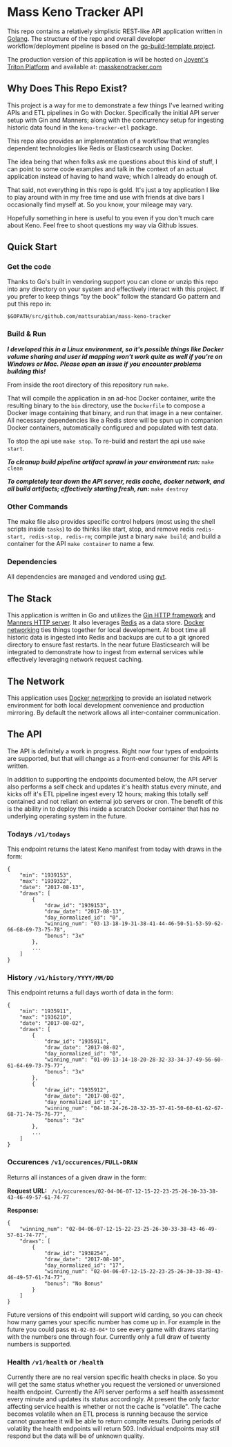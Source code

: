 # Mass Keno Tracker API

This repo contains a relatively simplistic REST-like API application written in 
[Golang]. The structure of the repo and overall developer workflow/deployment 
pipeline is based on the [go-build-template project].

The production version of this application ~~is~~ will be hosted on [Joyent's Triton Platform] 
and available at: [masskenotracker.com]

## Why Does This Repo Exist?

This project is a way for me to demonstrate a few things I've learned writing
APIs and ETL pipelines in Go with Docker. Specifically the initial API server 
setup with Gin and Manners; along with the concurrency setup for ingesting
historic data found in the `keno-tracker-etl` package. 

This repo also provides an implementation of a workflow that wrangles dependent 
technologies like Redis or Elasticsearch using Docker.

The idea being that when folks ask me questions about this kind of stuff, I can point to
some code examples and talk in the context of an actual application instead of 
having to hand wave; which I already do enough of.

That said, not everything in this repo is gold. It's just a toy application I like to 
play around with in my free time and use with friends at dive bars I occasionally 
find myself at. So you know, your mileage may vary.

Hopefully something in here is useful to you even if you don't much care about Keno.
Feel free to shoot questions my way via Github issues.

## Quick Start

### Get the code

Thanks to Go's built in vendoring support you can clone or unzip this repo into 
any directory on your system and effectively interact with this project. If you 
prefer to keep things "by the book" follow the standard Go pattern and put this 
repo in:

```
$GOPATH/src/github.com/mattsurabian/mass-keno-tracker
```

### Build & Run

**_I developed this in a Linux environment, so it's possible things like Docker volume sharing and user id mapping won't work quite as well if you're on Windows or Mac. Please open an issue if you encounter problems building this!_**

From inside the root directory of this repository run `make`. 

That will compile the application in an ad-hoc Docker container, write the 
resulting binary to the `bin` directory, use the `Dockerfile` to compose a 
Docker image containing that binary, and run that image in a new container. 
All necessary dependencies like a Redis store will be spun up in companion 
Docker containers, automatically configured and populated with test data.

To stop the api use `make stop`. To re-build and restart the api use `make start`.

**_To cleanup build pipeline artifact sprawl in your environment run:_** `make clean`

**_To completely tear down the API server, redis cache, docker network, and all build artifacts; effectively starting fresh, run:_** `make destroy`

### Other Commands
The make file also provides specific control helpers (most using the shell scripts inside `tasks`) to do thinks like start, stop, and remove redis `redis-start, redis-stop, redis-rm`; compile just a binary `make build`; and build a container for the API `make container` to name a few.

### Dependencies

All dependencies are managed and vendored using [gvt].

## The Stack

This application is written in Go and utilizes the [Gin HTTP framework] and 
[Manners HTTP server]. It also leverages [Redis] as a data store. [Docker networking]
ties things together for local development. At boot time all historic data is ingested 
into Redis and backups are cut to a git ignored directory to ensure fast restarts. 
In the near future Elasticsearch will be integrated to demonstrate how to ingest 
from external services while effectively leveraging network request caching.

## The Network

This application uses [Docker networking] to provide an isolated network environment
for both local development convenience and production mirroring. By default the 
network allows all inter-container communication.

## The API

The API is definitely a work in progress. Right now four types of endpoints are 
supported, but that will change as a front-end consumer for this API is written.

In addition to supporting the endpoints documented below, the API server also 
performs a self check and updates it's health status every minute, and kicks off
it's ETL pipeline ingest every 12 hours; making this totally self contained and 
not reliant on external job servers or cron. The benefit of this is the ability 
in to deploy this inside a scratch Docker container that has no underlying
operating system in the future.

### Todays `/v1/todays`

This endpoint returns the latest Keno manifest from today with draws
in the form:

```
{
    "min": "1939153",
    "max": "1939322",
    "date": "2017-08-13",
    "draws": [
        {
            "draw_id": "1939153",
            "draw_date": "2017-08-13",
            "day_normalized_id": "0",
            "winning_num": "03-13-18-19-31-38-41-44-46-50-51-53-59-62-66-68-69-73-75-78",
            "bonus": "3x"
        },
        ...
    ]
}
```

### History `/v1/history/YYYY/MM/DD`

This endpoint returns a full days worth of data in the form:

```
{
    "min": "1935911",
    "max": "1936210",
    "date": "2017-08-02",
    "draws": [
        {
            "draw_id": "1935911",
            "draw_date": "2017-08-02",
            "day_normalized_id": "0",
            "winning_num": "01-09-13-14-18-20-28-32-33-34-37-49-56-60-61-64-69-73-75-77",
            "bonus": "3x"
        },
        {
            "draw_id": "1935912",
            "draw_date": "2017-08-02",
            "day_normalized_id": "1",
            "winning_num": "04-18-24-26-28-32-35-37-41-50-60-61-62-67-68-71-74-75-76-77",
            "bonus": "3x"
        },        
        ...
    ]
}
```

### Occurences `/v1/occurences/FULL-DRAW`

Returns all instances of a given draw in the form:

**Request URL:** ` /v1/occurences/02-04-06-07-12-15-22-23-25-26-30-33-38-43-46-49-57-61-74-77`

**Response:**

```
{
    "winning_num": "02-04-06-07-12-15-22-23-25-26-30-33-38-43-46-49-57-61-74-77",
    "draws": [
        {
            "draw_id": "1938254",
            "draw_date": "2017-08-10",
            "day_normalized_id": "17",
            "winning_num": "02-04-06-07-12-15-22-23-25-26-30-33-38-43-46-49-57-61-74-77",
            "bonus": "No Bonus"
        }
    ]
}
```

Future versions of this endpoint will support wild carding, so you can check how
many games your specific number has come up in. For example in the future you could 
pass `01-02-03-04*` to see every game with draws starting with the numbers one through four.
Currently only a full draw of twenty numbers is supported.

### Health `/v1/health` or `/health`

Currently there are no real version specific health checks in place. So you will
get the same status whether you request the versioned or unversioned health endpoint.
Currently the API server performs a self health assessment every minute and updates
its status accordingly. At present the only factor affecting service health is whether
or not the cache is "volatile". The cache becomes volatile when an ETL process is 
running because the service cannot guarantee it will be able to return complte
results. During periods of volatility the health endpoints will return 503. Individual
endpoints may still respond but the data will be of unknown quality.

[Golang]: https://golang.org/
[go-build-template project]: https://github.com/thockin/go-build-template
[Joyent's Triton Platform]: https://www.joyent.com/triton/compute
[masskenotracker.com]: http://masskenotracker.com
[gvt]: https://github.com/FiloSottile/gvt
[Gin HTTP framework]: https://github.com/gin-gonic/gin
[Manners HTTP server]: https://github.com/braintree/manners
[Redis]: https://redis.io/
[Docker networking]: https://docs.docker.com/engine/userguide/networking/